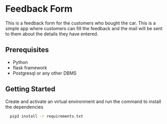 # Feedback Form
This is a feedback form for the customers who bought the car. This is a simple app where customers can fill the feedback and the mail will be sent to them about the details they have entered.


## Prerequisites
* Python  
* flask framework
* Postgresql or any other DBMS

##  Getting Started
Create and activate an virtual environment and run the command to install the dependencies
```bash
  pip3 install -r requirements.txt
```


